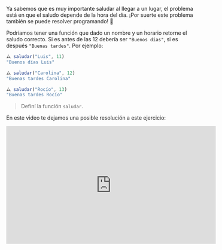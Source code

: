 Ya sabemos que es muy importante saludar al llegar a un lugar, el problema está en que el saludo depende de la hora del día. ¡Por suerte este problema también se puede resolver programando! :wave:

Podríamos tener una función que dado un nombre y un horario retorne el saludo correcto. Si es antes de las 12 debería ser `"Buenos días"`, si es después `"Buenas tardes"`. Por ejemplo:

``` javascript
ム saludar("Luis", 11)
"Buenos días Luis"

ム saludar("Carolina", 12)
"Buenas tardes Carolina"

ム saludar("Rocío", 13)
"Buenas tardes Rocío"
```

> Definí la función `saludar`.

En este video te dejamos una posible resolución a este ejercicio:

<iframe width="560" height="315" src="https://www.youtube.com/embed/NkGfmiIVJJE" title="YouTube video player" frameborder="0" allow="accelerometer; autoplay; clipboard-write; encrypted-media; gyroscope; picture-in-picture" allowfullscreen></iframe>

<style>
  .mu-mono-dropdown {
    display: none;
  }
</style>